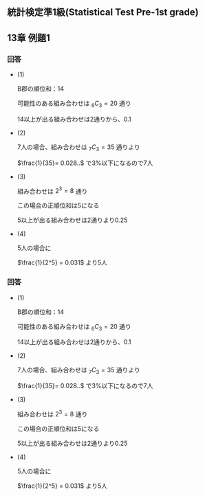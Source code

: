 ## 統計検定準1級(Statistical Test Pre-1st grade)
## 13章 例題1
### 回答

- (1)
    
    B郡の順位和：14
    
    可能性のある組み合わせは ${}_6C_3=20$ 通り
    
    14以上が出る組み合わせは2通りから、0.1
    
- (2)
    
    7人の場合、組み合わせは ${}_7C_3=35$ 通りより
    
    $\frac{1}{35}= 0.028..$ で3%以下になるので7人
    
- (3)
    
    組み合わせは $2^3=8$ 通り
    
    この場合の正順位和は5になる
    
    5以上が出る組み合わせは2通りより0.25
    
- (4)
    
    5人の場合に
    
    $\frac{1}{2^5} = 0.031$ より5人
### 回答

- (1)
    
    B郡の順位和：14
    
    可能性のある組み合わせは ${}_6C_3=20$ 通り
    
    14以上が出る組み合わせは2通りから、0.1
    
- (2)
    
    7人の場合、組み合わせは ${}_7C_3=35$ 通りより
    
    $\frac{1}{35}= 0.028..$ で3%以下になるので7人
    
- (3)
    
    組み合わせは $2^3=8$ 通り
    
    この場合の正順位和は5になる
    
    5以上が出る組み合わせは2通りより0.25
    
- (4)
    
    5人の場合に
    
    $\frac{1}{2^5} = 0.031$ より5人